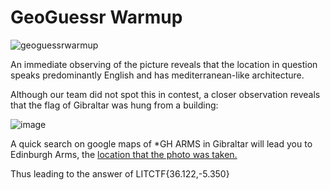 # GeoGuessr Warmup

![geoguessrwarmup](https://user-images.githubusercontent.com/64376702/180916079-64fb9f14-cf44-4d17-86a9-50936bb8ed11.png)

An immediate observing of the picture reveals that the location in question speaks predominantly English and has mediterranean-like architecture.

Although our team did not spot this in contest, a closer observation reveals that the flag of Gibraltar was hung from a building:

![image](https://user-images.githubusercontent.com/64376702/180916962-64832ab0-c3a2-4337-88b6-8e8898dc76f8.png)

A quick search on google maps of \*GH ARMS in Gibraltar will lead you to Edinburgh Arms, the [location that the photo was taken.]([url](https://www.google.com/maps/@36.1225196,-5.3501595,3a,75y,186.75h,88.58t/data=!3m7!1e1!3m5!1sUAYelzRguNlynRysbj7vlw!2e0!6shttps:%2F%2Fstreetviewpixels-pa.googleapis.com%2Fv1%2Fthumbnail%3Fpanoid%3DUAYelzRguNlynRysbj7vlw%26cb_client%3Dmaps_sv.tactile.gps%26w%3D203%26h%3D100%26yaw%3D187.90616%26pitch%3D0%26thumbfov%3D100!7i13312!8i6656))

Thus leading to the answer of LITCTF{36.122,-5.350}
